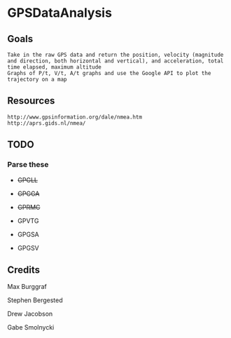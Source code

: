 # GPSDataAnalysis

## Goals
	Take in the raw GPS data and return the position, velocity (magnitude and direction, both horizontal and vertical), and acceleration, total time elapsed, maximum altitude
	Graphs of P/t, V/t, A/t graphs and use the Google API to plot the trajectory on a map

## Resources
	http://www.gpsinformation.org/dale/nmea.htm
	http://aprs.gids.nl/nmea/

## TODO
### Parse these

* ~~GPGLL~~

* ~~GPGGA~~

* ~~GPRMC~~

* GPVTG

* GPGSA

* GPGSV

## Credits
Max Burggraf

Stephen Bergested

Drew Jacobson

Gabe Smolnycki


